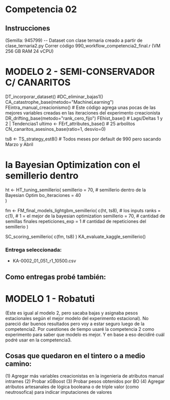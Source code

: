 # Competencia 02

## Instrucciones

(Semilla: 945799) -- Dataset con clase ternaria creado a partir de clase_ternaria2.py
Correr código 990_workflow_competencia2_final.r (VM 256 GB RAM 24 vCPU)


# MODELO 2 - SEMI-CONSERVADOR C/ CANARITOS
  DT_incorporar_dataset()
  #DC_eliminar_bajas1()
  CA_catastrophe_base(metodo="MachineLearning")
  FEintra_manual_creacionismo()  # Este código agrega unas pocas de las mejores variables creadas en las iteraciones del experimento creacionista
  DR_drifting_base(metodo="rank_cero_fijo")
  FEhist_base() # Lags/Deltas 1 y 2 | Tendencias1
  ultimo <- FErf_attributes_base() # 25 arbolitos
  CN_canaritos_asesinos_base(ratio=1, desvio=0)

  ts8 <- TS_strategy_est8() # Todos meses por default de 990 pero sacando Marzo y Abril

  # la Bayesian Optimization con el semillerio dentro
  ht <- HT_tuning_semillerio(
    semillerio = 70, # semillerio dentro de la Bayesian Optim
    bo_iteraciones = 40  
  )

  fm <- FM_final_models_lightgbm_semillerio( 
    c(ht, ts8), # los inputs
    ranks = c(1), # 1 = el mejor de la bayesian optimization
    semillerio = 70,   # cantidad de semillas finales
    repeticiones_exp = 1  # cantidad de repeticiones del semillerio
  )

  SC_scoring_semillerio( c(fm, ts8) )
  KA_evaluate_kaggle_semillerio()

### Entrega seleccionada: 
* KA-0002_01_051_r1_10500.csv  
  

## Como entregas probé también:

# MODELO 1 - Robatuti
(Este es igual al modelo 2, pero sacaba bajas y asignaba pesos estacionales según el mejor modelo del experimento estacional). No pareció dar buenos resultados pero voy a estar seguro luego de la competencia2. Por cuestiones de tiempo usaré la competencia 2 como experimento para saber que modelo es mejor. Y en base a eso decidiré cuál podré usar en la competencia3.

## Cosas que quedaron en el tintero o a medio camino:

(1) Agregar más variables creacionistas en la ingenieria de atributos manual intrames
(2) Probar xGBoost
(3) Probar pesos obtenidos por BO
(4) Agregar atributos artesanales de lógica booleana o de triple valor (como neutrosofica) para indicar imputaciones de valores 
